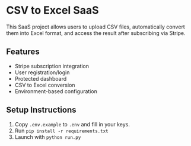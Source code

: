 # CSV to Excel SaaS
This SaaS project allows users to upload CSV files, automatically convert them into Excel format,
and access the result after subscribing via Stripe.

## Features
- Stripe subscription integration
- User registration/login
- Protected dashboard
- CSV to Excel conversion
- Environment-based configuration

## Setup Instructions
1. Copy `.env.example` to `.env` and fill in your keys.
2. Run `pip install -r requirements.txt`
3. Launch with `python run.py`
